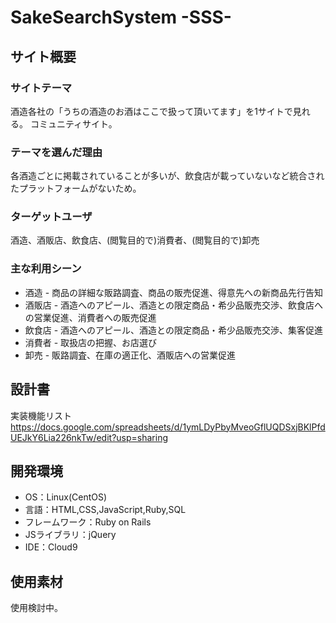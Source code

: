 # SakeSearchSystem -SSS-

## サイト概要
### サイトテーマ
酒造各社の「うちの酒造のお酒はここで扱って頂いてます」を1サイトで見れる。
コミュニティサイト。

### テーマを選んだ理由
各酒造ごとに掲載されていることが多いが、飲食店が載っていないなど統合されたプラットフォームがないため。

### ターゲットユーザ
酒造、酒販店、飲食店、(閲覧目的で)消費者、(閲覧目的で)卸売

### 主な利用シーン
- 酒造 - 商品の詳細な販路調査、商品の販売促進、得意先への新商品先行告知
- 酒販店 - 酒造へのアピール、酒造との限定商品・希少品販売交渉、飲食店への営業促進、消費者への販売促進
- 飲食店 - 酒造へのアピール、酒造との限定商品・希少品販売交渉、集客促進
- 消費者 - 取扱店の把握、お店選び
- 卸売 - 販路調査、在庫の適正化、酒販店への営業促進

## 設計書
実装機能リスト
https://docs.google.com/spreadsheets/d/1ymLDyPbyMveoGflUQDSxjBKlPfdUEJkY6Lia226nkTw/edit?usp=sharing

## 開発環境
- OS：Linux(CentOS)
- 言語：HTML,CSS,JavaScript,Ruby,SQL
- フレームワーク：Ruby on Rails
- JSライブラリ：jQuery
- IDE：Cloud9

## 使用素材
使用検討中。